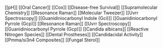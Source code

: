 [[pH]]
[[Oral Cancer]]
[[Cox]]
[[Disease-free Survival]]
[[Supramolecular Chemistry]]
[[Resonance Raman]]
[[Molecular Tweezer]]
[[Uvrr Spectroscopy]]
[[Guanidiniocarbonyl Indole (Gci)]]
[[Guanidiniocarbonyl Pyrrole (Gcp)]]
[[Resonance Raman]]
[[Uvrr Spectroscopy]]
[[Guanidiniocarbonyl Pyrrole (Gcp)]]
[[Candida albicans]]
[[Reactive Nitrogen Species]]
[[Dental Prostheses]]
[[Candidacidal Activity]]
[[Pmma/si3n4 Composites]]
[[Fungal Sterol]]
